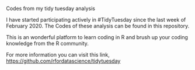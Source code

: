  Codes from my tidy tuesday analysis

I have started participating actively in #TidyTuesday since the last week of February 2020. The Codes of these analysis can be found 
in this repository.

This is an wonderful platform to learn coding in R and brush up your coding knowledge from the R community.

For more information you can visit this link, https://github.com/rfordatascience/tidytuesday
